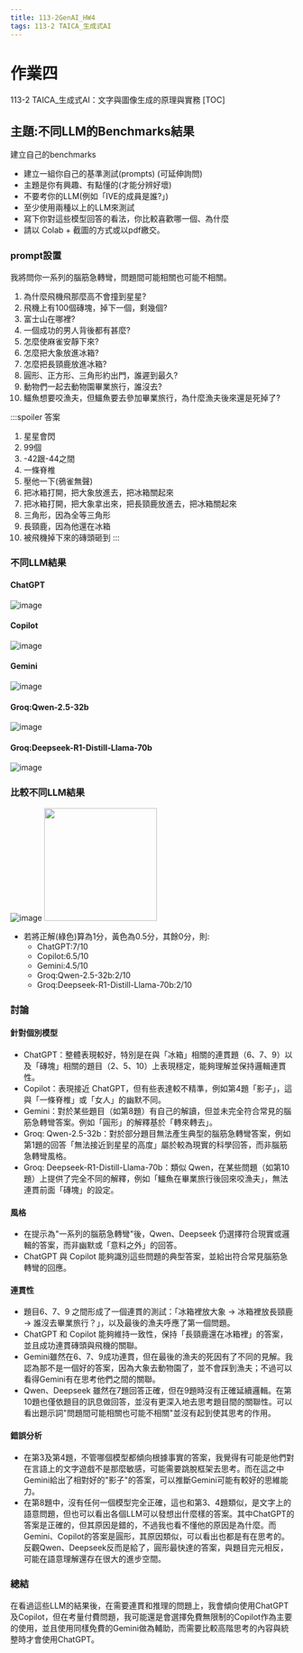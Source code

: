 ```yaml
---
title: 113-2GenAI_HW4
tags: 113-2 TAICA_生成式AI
---
```

# 作業四
113-2 TAICA_生成式AI：文字與圖像生成的原理與實務
[TOC]

## 主題:不同LLM的Benchmarks結果
建立自己的benchmarks
- 建立一組你自己的基準測試(prompts) (可延伸詢問)
- 主題是你有興趣、有點懂的(才能分辨好壞)
- 不要考你的LLM(例如「IVE的成員是誰?」)
- 至少使用兩種以上的LLM來測試
- 寫下你對這些模型回答的看法，你比較喜歡哪一個、為什麼
- 請以 Colab + 截圖的方式或以pdf繳交。

### prompt設置
我將問你一系列的腦筋急轉彎，問題間可能相關也可能不相關。
1. 為什麼飛機飛那麼高不會撞到星星?
2. 飛機上有100個磚塊，掉下一個，剩幾個?
3. 富士山在哪裡?
4. 一個成功的男人背後都有甚麼?
5. 怎麼使麻雀安靜下來?
6. 怎麼把大象放進冰箱?
7. 怎麼把長頸鹿放進冰箱?
8. 圓形、正方形、三角形約出門，誰遲到最久?
9. 動物們一起去動物園畢業旅行，誰沒去?
10. 鱷魚想要咬漁夫，但鱷魚要去參加畢業旅行，為什麼漁夫後來還是死掉了?

:::spoiler 答案
1. 星星會閃
2. 99個
3. -42跟-44之間
4. 一條脊椎
5. 壓他一下(鴉雀無聲)
6. 把冰箱打開，把大象放進去，把冰箱關起來
7. 把冰箱打開，把大象拿出來，把長頸鹿放進去，把冰箱關起來
8. 三角形，因為全等三角形
9. 長頸鹿，因為他還在冰箱
10. 被飛機掉下來的磚頭砸到
:::

### 不同LLM結果
#### ChatGPT
![image](https://hackmd.io/_uploads/S1DKLAr2Jl.png)

#### Copilot
![image](https://hackmd.io/_uploads/ByDRLAS21x.png)

#### Gemini
![image](https://hackmd.io/_uploads/HktPPAHn1x.png)

#### Groq:Qwen-2.5-32b
![image](https://hackmd.io/_uploads/BJAnv0rh1x.png)

#### Groq:Deepseek-R1-Distill-Llama-70b
![image](https://hackmd.io/_uploads/H1bmd0rhke.png)

### 比較不同LLM結果
![image](https://hackmd.io/_uploads/BkDyf1Unyg.png)
<img src=https://hackmd.io/_uploads/BJuogkLhke.png width=200>
- 若將正解(綠色)算為1分，黃色為0.5分，其餘0分，則:
  - ChatGPT:7/10
  - Copilot:6.5/10
  - Gemini:4.5/10
  - Groq:Qwen-2.5-32b:2/10
  - Groq:Deepseek-R1-Distill-Llama-70b:2/10

### 討論
#### 針對個別模型
- ChatGPT：整體表現較好，特別是在與「冰箱」相關的連貫題（6、7、9）以及「磚塊」相關的題目（2、5、10）上表現穩定，能夠理解並保持邏輯連貫性。
- Copilot：表現接近 ChatGPT，但有些表達較不精準，例如第4題「影子」，這與「一條脊椎」或「女人」的幽默不同。
- Gemini：對於某些題目（如第8題）有自己的解讀，但並未完全符合常見的腦筋急轉彎答案。例如「圓形」的解釋基於「轉來轉去」。
- Groq: Qwen-2.5-32b：對於部分題目無法產生典型的腦筋急轉彎答案，例如第1題的回答「無法接近到星星的高度」屬於較為現實的科學回答，而非腦筋急轉彎風格。
- Groq: Deepseek-R1-Distill-Llama-70b：類似 Qwen，在某些問題（如第10題）上提供了完全不同的解釋，例如「鱷魚在畢業旅行後回來咬漁夫」，無法連貫前面「磚塊」的設定。
#### 風格
- 在提示為"一系列的腦筋急轉彎"後，Qwen、Deepseek 仍選擇符合現實或邏輯的答案，而非幽默或「意料之外」的回答。
- ChatGPT 與 Copilot 能夠識別這些問題的典型答案，並給出符合常見腦筋急轉彎的回應。
#### 連貫性
- 題目6、7、9 之間形成了一個連貫的測試：「冰箱裡放大象 → 冰箱裡放長頸鹿 → 誰沒去畢業旅行？」，以及最後的漁夫呼應了第一個問題。
- ChatGPT 和 Copilot 能夠維持一致性，保持「長頸鹿還在冰箱裡」的答案，並且成功連貫磚頭與飛機的關聯。
- Gemini雖然在6、7、9成功連貫，但在最後的漁夫的死因有了不同的見解。我認為那不是一個好的答案，因為大象去動物園了，並不會踩到漁夫；不過可以看得Gemini有在思考他們之間的關聯。
- Qwen、Deepseek 雖然在7題回答正確，但在9題時沒有正確延續邏輯。在第10題也僅依題目的訊息做回答，並沒有更深入地去思考題目間的關聯性。可以看出題示詞"問題間可能相關也可能不相關"並沒有起到使其思考的作用。
#### 錯誤分析
- 在第3及第4題，不管哪個模型都傾向根據事實的答案，我覺得有可能是他們對在言語上的文字遊戲不是那麼敏感，可能需要跳脫框架去思考。而在這之中Gemini給出了相對好的"影子"的答案，可以推斷Gemini可能有較好的思維能力。
- 在第8題中，沒有任何一個模型完全正確，這也和第3、4題類似，是文字上的語意問題，但也可以看出各個LLM可以發想出什麼樣的答案。其中ChatGPT的答案是正確的，但其原因是錯的，不過我也看不懂他的原因是為什麼。而Gemini、Copilot的答案是圓形，其原因類似，可以看出也都是有在思考的。反觀Qwen、Deepseek反而是給了，圓形最快達的答案，與題目完元相反，可能在語意理解還存在很大的進步空間。

### 總結
在看過這些LLM的結果後，在需要連貫和推理的問題上，我會傾向使用ChatGPT及Copilot，但在考量付費問題，我可能還是會選擇免費無限制的Copilot作為主要的使用，並且使用同樣免費的Gemini做為輔助，而需要比較高階思考的內容與統整時才會使用ChatGPT。